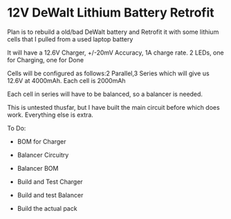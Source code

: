 # 12V DeWalt Lithium Battery Retrofit

Plan is to rebuild a old/bad DeWalt battery and Retrofit it with some lithium cells that I pulled from a used laptop battery

It will have a 12.6V Charger, +/-20mV Accuracy, 1A charge rate. 2 LEDs, one for Charging, one for Done

Cells will be configured as follows:2 Parallel,3 Series which will give us 12.6V at 4000mAh. Each cell is 2000mAh

Each cell in series will have to be balanced, so a balancer is needed. 

This is untested thusfar, but I have built the main circuit before which does work. Everything else is extra. 

To Do:

* BOM for Charger

* Balancer Circuitry

* Balancer BOM

* Build and Test Charger

* Build and test Balancer

* Build the actual pack

